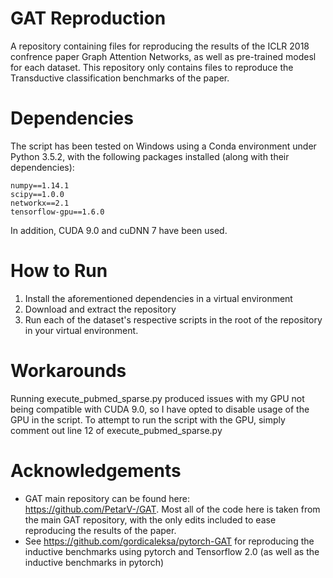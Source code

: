 # GAT Reproduction
A repository containing files for reproducing the results of the ICLR 2018 confrence paper Graph Attention Networks, as well as pre-trained modesl for each dataset. This repository only contains files to reproduce the Transductive classification benchmarks of the paper.

# Dependencies

The script has been tested on Windows using a Conda environment under Python 3.5.2, with the following packages installed (along with their dependencies):

    numpy==1.14.1
    scipy==1.0.0
    networkx==2.1
    tensorflow-gpu==1.6.0

In addition, CUDA 9.0 and cuDNN 7 have been used.

# How to Run
1. Install the aforementioned dependencies in a virtual environment
2. Download and extract the repository
3. Run each of the dataset's respective scripts in the root of the repository in your virtual environment.

# Workarounds
Running execute_pubmed_sparse.py produced issues with my GPU not being compatible with CUDA 9.0, so I have opted to disable usage of the GPU in the script. To attempt to run the script with the GPU, simply comment out line 12 of execute_pubmed_sparse.py

# Acknowledgements
* GAT main repository can be found here: https://github.com/PetarV-/GAT. Most all of the code here is taken from the main GAT repository, with the only edits included to ease reproducing the results of the paper.
* See https://github.com/gordicaleksa/pytorch-GAT for reproducing the inductive benchmarks using pytorch and Tensorflow 2.0 (as well as the inductive benchmarks in pytorch)

